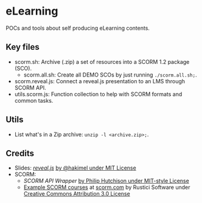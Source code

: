 # eLearning

POCs and tools about self producing eLearning contents.

## Key files

* scorm.sh: Archive (.zip) a set of resources into a SCORM 1.2 package (SCO).
  - scorm.all.sh: Create all DEMO SCOs by just running `./scorm.all.sh;`.
* scorm.reveal.js: Connect a reveal.js presentation to an LMS through SCORM API.
* utils.scorm.js: Function collection to help with SCORM formats and common tasks.

## Utils

* List what's in a Zip archive: `unzip -l <archive.zip>;`.

## Credits

* Slides: _[reveal.js](https://revealjs.com/)_ [by @hakimel under MIT License](https://github.com/hakimel/reveal.js/blob/master/LICENSE)
* SCORM:
  - _SCORM API Wrapper_ [by Philip Hutchison under MIT-style License](https://github.com/pipwerks/scorm-api-wrapper)
  - [Example SCORM courses](https://scorm.com/scorm-explained/technical-scorm/golf-examples/) at [scorm.com](https://scorm.com) by Rustici Software under [Creative Commons Attribution 3.0 License](https://creativecommons.org/licenses/by/3.0/)
